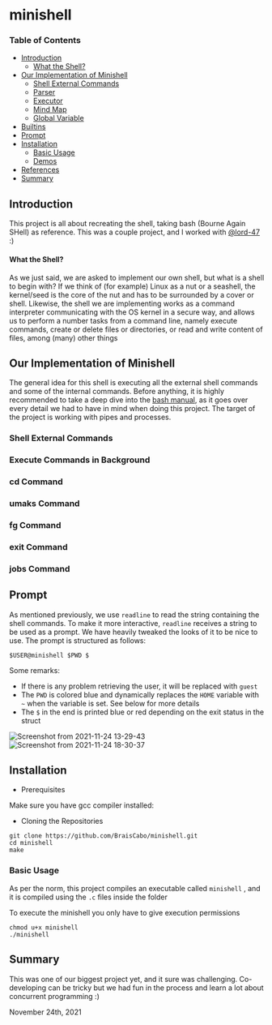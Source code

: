 # minishell 


### Table of Contents

* [Introduction](#introduction)
	* [What the Shell?](#what-the-shell)
* [Our Implementation of Minishell](#our-implementation-of-minishell)
	* [Shell External Commands](#shell-external)
	* [Parser](#parser)
	* [Executor](#executor)
	* [Mind Map](#mind-map)
	* [Global Variable](#global-variable)
* [Builtins](#builtins)
* [Prompt](#prompt)
* [Installation](#installation)
	* [Basic Usage](#basic-usage)
	* [Demos](#demos)
* [References](#references)
* [Summary](#summary)


## Introduction

This project is all about recreating the shell, taking bash (Bourne Again SHell) as reference. This was a couple project, and I worked with [@lord-47](https://github.com/lord-47) :)

#### What the Shell?

As we just said, we are asked to implement our own shell, but what is a shell to begin with? If we think of (for example) Linux as a nut or a seashell, the kernel/seed is the core of the nut and has to be surrounded by a cover or shell. Likewise, the shell we are implementing works as a command interpreter communicating with the OS kernel in a secure way, and allows us to perform a number tasks from a command line, namely execute commands, create or delete files or directories, or read and write content of files, among (many) other things

## Our Implementation of Minishell

The general idea for this shell is executing all the external shell commands and some of the internal commands. Before anything, it is highly recommended to take a deep dive into the [bash manual](https://www.gnu.org/software/bash/manual/bash.html), as it goes over every detail we had to have in mind when doing this project. The target of the project is working with pipes and processes.

### Shell External Commands

### Execute Commands in Background

### cd Command

### umaks Command

### fg Command

### exit Command

### jobs Command

## Prompt

As mentioned previously, we use ``readline`` to read the string containing the shell commands. To make it more interactive, ``readline`` receives a string to be used as a prompt. We have heavily tweaked the looks of it to be nice to use. The prompt is structured as follows:

```
$USER@minishell $PWD $
```

Some remarks:

* If there is any problem retrieving the user, it will be replaced with ``guest``
* The ``PWD`` is colored blue and dynamically replaces the ``HOME`` variable with ``~`` when the variable is set. See below for more details
* The ``$`` in the end is printed blue or red depending on the exit status in the struct

![Screenshot from 2021-11-24 13-29-43](https://user-images.githubusercontent.com/40824677/143238700-8878c4f3-4763-4c8f-976e-aae049c9ed57.png)
![Screenshot from 2021-11-24 18-30-37](https://user-images.githubusercontent.com/40824677/143287061-7b87efc3-d5ea-4d65-b2f0-87fe5e96ba17.png)

## Installation

* Prerequisites

Make sure you have gcc compiler installed:


* Cloning the Repositories

```shell
git clone https://github.com/BraisCabo/minishell.git
cd minishell
make
```

### Basic Usage

As per the norm, this project compiles an executable called ``minishell`` , and it is compiled using the ``.c`` files inside the folder

To execute the minishell you only have to give execution permissions

```shell
chmod u+x minishell
./minishell
```

## Summary

This was one of our biggest project yet, and it sure was challenging. Co-developing can be tricky but we had fun in the process and learn a lot about concurrent programming :)

November 24th, 2021
